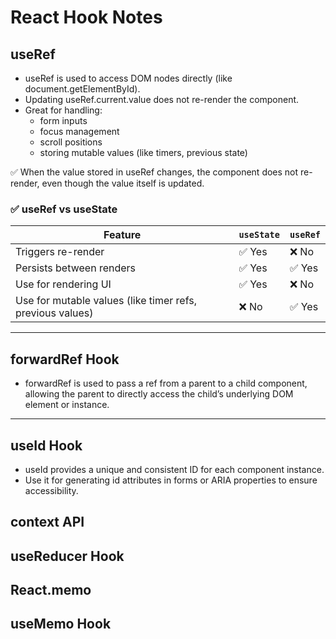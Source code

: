 # React Hook Notes

## useRef

- useRef is used to access DOM nodes directly (like document.getElementById).
- Updating useRef.current.value does not re-render the component.
- Great for handling:
  - form inputs
  - focus management
  - scroll positions
  - storing mutable values (like timers, previous state)

✅ When the value stored in useRef changes, the component does not re-render, even though the value itself is updated.

### ✅ useRef vs useState

| Feature                                                   | `useState` | `useRef` |
|-----------------------------------------------------------|------------|----------|
| Triggers re-render                                        | ✅ Yes     | ❌ No    |
| Persists between renders                                  | ✅ Yes     | ✅ Yes   |
| Use for rendering UI                                      | ✅ Yes     | ❌ No    |
| Use for mutable values (like timer refs, previous values) | ❌ No      | ✅ Yes   |

---

## forwardRef Hook

- forwardRef is used to pass a ref from a parent to a child component, allowing the parent to directly access the child’s underlying DOM element or instance.

---

## useId Hook

- useId provides a unique and consistent ID for each component instance.
- Use it for generating id attributes in forms or ARIA properties to ensure accessibility.

## context API

## useReducer Hook

## React.memo

## useMemo Hook
